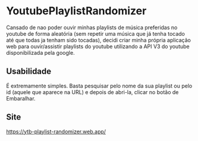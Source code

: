 # YoutubePlaylistRandomizer

Cansado de nao poder ouvir minhas playlists de música preferidas no youtube de forma aleatória (sem repetir uma música que já tenha tocado até que todas ja tenham sido tocadas), decidi criar minha própria aplicação web para ouvir/assistir playlists do youtube utilizando a API V3 do youtube disponibilizada pela google.

## Usabilidade

É extremamente simples. Basta pesquisar pelo nome da sua playlist ou pelo id (aquele que aparece na URL) e depois de abri-la, clicar no botão de Embaralhar.

## Site

https://ytb-playlist-randomizer.web.app/
